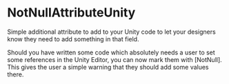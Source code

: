 # NotNullAttributeUnity
Simple additional attribute to add to your Unity code to let your designers know they need to add something in that field.

Should you have written some code which absolutely needs a user to set some references in the Unity Editor, you can now mark them with [NotNull].
This gives the user a simple warning that they should add some values there.
